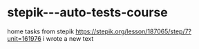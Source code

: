 # stepik---auto-tests-course
home tasks from stepik
https://stepik.org/lesson/187065/step/7?unit=161976
i wrote a new text